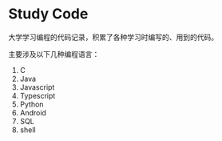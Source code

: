 # Study Code

大学学习编程的代码记录，积累了各种学习时编写的、用到的代码。

主要涉及以下几种编程语言：

1. C
2. Java
3. Javascript
4. Typescript
5. Python
6. Android
7. SQL
8. shell
